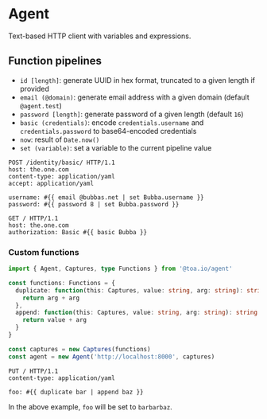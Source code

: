 # Agent

Text-based HTTP client with variables and expressions.

## Function pipelines

- `id [length]`: generate UUID in hex format, truncated to a given length if provided
- `email (@domain)`: generate email address with a given domain (default `@agent.test`)
- `password [length]`: generate password of a given length (default `16`)
- `basic (credentials)`: encode `credentials.username` and `credentials.password` to base64-encoded
  credentials
- `now`: result of `Date.now()`
- `set (variable)`: set a variable to the current pipeline value

```http
POST /identity/basic/ HTTP/1.1
host: the.one.com
content-type: application/yaml
accept: application/yaml

username: #{{ email @bubbas.net | set Bubba.username }}
password: #{{ password 8 | set Bubba.password }}
```

```http
GET / HTTP/1.1
host: the.one.com
authorization: Basic #{{ basic Bubba }}
```

### Custom functions

```typescript
import { Agent, Captures, type Functions } from '@toa.io/agent'

const functions: Functions = {
  duplicate: function(this: Captures, value: string, arg: string): string {
    return arg + arg
  },
  append: function(this: Captures, value: string, arg: string): string {
    return value + arg
  }
}

const captures = new Captures(functions)
const agent = new Agent('http://localhost:8000', captures)
```

```http request
PUT / HTTP/1.1
content-type: application/yaml

foo: #{{ duplicate bar | append baz }}
```

In the above example, `foo` will be set to `barbarbaz`.
